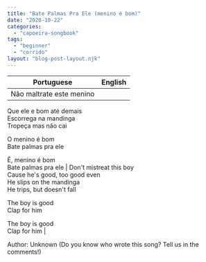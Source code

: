 ```yaml
---
title: "Bate Palmas Pra Ele (menino é bom)"
date: "2020-10-22"
categories: 
  - "capoeira-songbook"
tags: 
  - "beginner"
  - "corrido"
layout: "blog-post-layout.njk"
---
```


| Portuguese | English |
| --- | --- |
| Não maltrate este menino  
Que ele e bom até demais  
Escorrega na mandinga  
Tropeça mas não cai  
  
O menino é bom  
Bate palmas pra ele  
  
Ê, menino é bom  
Bate palmas pra ele | Don't mistreat this boy  
Cause he's good, too good even  
He slips on the mandinga  
He trips, but doesn't fall  
  
The boy is good  
Clap for him  
  
The boy is good  
Clap for him |

<figcaption>

Author: Unknown (Do you know who wrote this song? Tell us in the comments!)

</figcaption>
